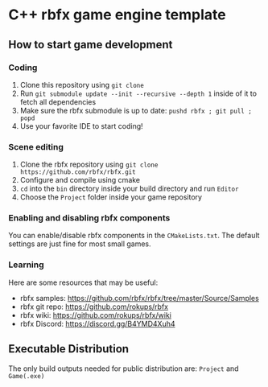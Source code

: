 # C++ rbfx game engine template

## How to start game development

### Coding

1. Clone this repository using `git clone`
2. Run `git submodule update --init --recursive --depth 1` inside of it to fetch all dependencies
3. Make sure the rbfx submodule is up to date: `pushd rbfx ; git pull ; popd`
4. Use your favorite IDE to start coding!

### Scene editing

1. Clone the rbfx repository using `git clone https://github.com/rbfx/rbfx.git`
2. Configure and compile using cmake
3. `cd` into the `bin` directory inside your build directory and run `Editor`
4. Choose the `Project` folder inside your game repository

### Enabling and disabling rbfx components

You can enable/disable rbfx components in the `CMakeLists.txt`. The default settings are just fine for most small games.

### Learning

Here are some resources that may be useful:

 - rbfx samples: https://github.com/rbfx/rbfx/tree/master/Source/Samples
 - rbfx git repo: https://github.com/rokups/rbfx
 - rbfx wiki: https://github.com/rokups/rbfx/wiki
 - rbfx Discord: https://discord.gg/B4YMD4Xuh4

## Executable Distribution

The only build outputs needed for public distribution are: `Project` and `Game(.exe)`
